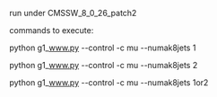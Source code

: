 run under CMSSW_8_0_26_patch2

commands to execute:

python g1_www.py --control -c mu --numak8jets 1

python g1_www.py --control -c mu --numak8jets 2

python g1_www.py --control -c mu --numak8jets 1or2


